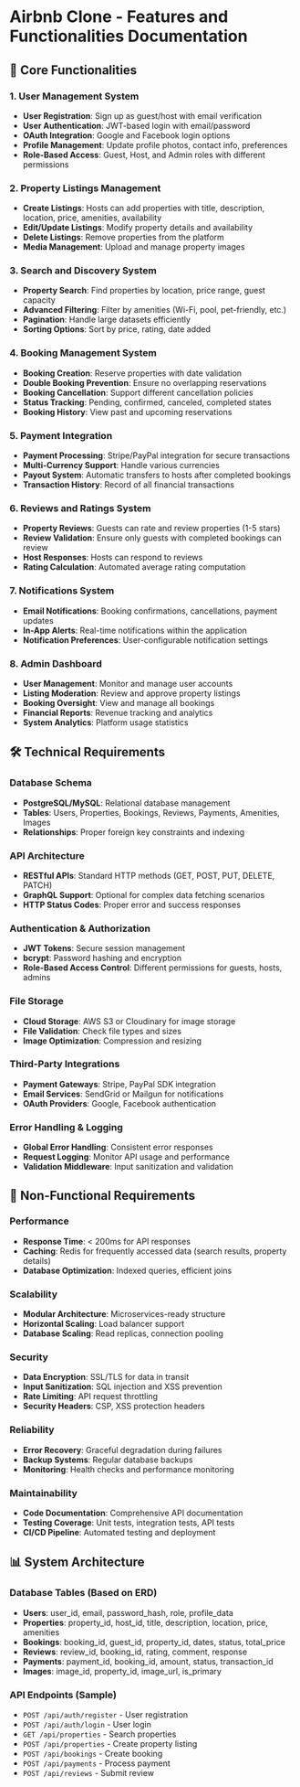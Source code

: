 # Airbnb Clone - Features and Functionalities Documentation

## 🎯 Core Functionalities

### 1. User Management System
- **User Registration**: Sign up as guest/host with email verification
- **User Authentication**: JWT-based login with email/password
- **OAuth Integration**: Google and Facebook login options
- **Profile Management**: Update profile photos, contact info, preferences
- **Role-Based Access**: Guest, Host, and Admin roles with different permissions

### 2. Property Listings Management
- **Create Listings**: Hosts can add properties with title, description, location, price, amenities, availability
- **Edit/Update Listings**: Modify property details and availability
- **Delete Listings**: Remove properties from the platform
- **Media Management**: Upload and manage property images

### 3. Search and Discovery System
- **Property Search**: Find properties by location, price range, guest capacity
- **Advanced Filtering**: Filter by amenities (Wi-Fi, pool, pet-friendly, etc.)
- **Pagination**: Handle large datasets efficiently
- **Sorting Options**: Sort by price, rating, date added

### 4. Booking Management System
- **Booking Creation**: Reserve properties with date validation
- **Double Booking Prevention**: Ensure no overlapping reservations
- **Booking Cancellation**: Support different cancellation policies
- **Status Tracking**: Pending, confirmed, canceled, completed states
- **Booking History**: View past and upcoming reservations

### 5. Payment Integration
- **Payment Processing**: Stripe/PayPal integration for secure transactions
- **Multi-Currency Support**: Handle various currencies
- **Payout System**: Automatic transfers to hosts after completed bookings
- **Transaction History**: Record of all financial transactions

### 6. Reviews and Ratings System
- **Property Reviews**: Guests can rate and review properties (1-5 stars)
- **Review Validation**: Ensure only guests with completed bookings can review
- **Host Responses**: Hosts can respond to reviews
- **Rating Calculation**: Automated average rating computation

### 7. Notifications System
- **Email Notifications**: Booking confirmations, cancellations, payment updates
- **In-App Alerts**: Real-time notifications within the application
- **Notification Preferences**: User-configurable notification settings

### 8. Admin Dashboard
- **User Management**: Monitor and manage user accounts
- **Listing Moderation**: Review and approve property listings
- **Booking Oversight**: View and manage all bookings
- **Financial Reports**: Revenue tracking and analytics
- **System Analytics**: Platform usage statistics

## 🛠️ Technical Requirements

### Database Schema
- **PostgreSQL/MySQL**: Relational database management
- **Tables**: Users, Properties, Bookings, Reviews, Payments, Amenities, Images
- **Relationships**: Proper foreign key constraints and indexing

### API Architecture
- **RESTful APIs**: Standard HTTP methods (GET, POST, PUT, DELETE, PATCH)
- **GraphQL Support**: Optional for complex data fetching scenarios
- **HTTP Status Codes**: Proper error and success responses

### Authentication & Authorization
- **JWT Tokens**: Secure session management
- **bcrypt**: Password hashing and encryption
- **Role-Based Access Control**: Different permissions for guests, hosts, admins

### File Storage
- **Cloud Storage**: AWS S3 or Cloudinary for image storage
- **File Validation**: Check file types and sizes
- **Image Optimization**: Compression and resizing

### Third-Party Integrations
- **Payment Gateways**: Stripe, PayPal SDK integration
- **Email Services**: SendGrid or Mailgun for notifications
- **OAuth Providers**: Google, Facebook authentication

### Error Handling & Logging
- **Global Error Handling**: Consistent error responses
- **Request Logging**: Monitor API usage and performance
- **Validation Middleware**: Input sanitization and validation

## 🚀 Non-Functional Requirements

### Performance
- **Response Time**: < 200ms for API responses
- **Caching**: Redis for frequently accessed data (search results, property details)
- **Database Optimization**: Indexed queries, efficient joins

### Scalability
- **Modular Architecture**: Microservices-ready structure
- **Horizontal Scaling**: Load balancer support
- **Database Scaling**: Read replicas, connection pooling

### Security
- **Data Encryption**: SSL/TLS for data in transit
- **Input Sanitization**: SQL injection and XSS prevention
- **Rate Limiting**: API request throttling
- **Security Headers**: CSP, XSS protection headers

### Reliability
- **Error Recovery**: Graceful degradation during failures
- **Backup Systems**: Regular database backups
- **Monitoring**: Health checks and performance monitoring

### Maintainability
- **Code Documentation**: Comprehensive API documentation
- **Testing Coverage**: Unit tests, integration tests, API tests
- **CI/CD Pipeline**: Automated testing and deployment

## 📊 System Architecture

### Database Tables (Based on ERD)
- **Users**: user_id, email, password_hash, role, profile_data
- **Properties**: property_id, host_id, title, description, location, price, amenities
- **Bookings**: booking_id, guest_id, property_id, dates, status, total_price
- **Reviews**: review_id, booking_id, rating, comment, response
- **Payments**: payment_id, booking_id, amount, status, transaction_id
- **Images**: image_id, property_id, image_url, is_primary

### API Endpoints (Sample)
- `POST /api/auth/register` - User registration
- `POST /api/auth/login` - User login
- `GET /api/properties` - Search properties
- `POST /api/properties` - Create property listing
- `POST /api/bookings` - Create booking
- `POST /api/payments` - Process payment
- `POST /api/reviews` - Submit review
